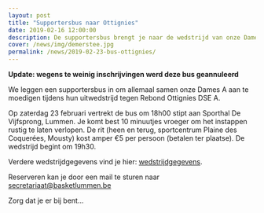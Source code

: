 ```yaml
---
layout: post
title: "Supportersbus naar Ottignies"
date: 2019-02-16 12:00:00
description: De supportersbus brengt je naar de wedstrijd van onze Dames A in Ottignies (23 februari).
cover: /news/img/demerstee.jpg
permalink: /news/2019-02-23-bus-ottignies/
---
```


**Update: wegens te weinig inschrijvingen werd deze bus geannuleerd**

We leggen een supportersbus in om allemaal samen onze Dames A aan te moedigen tijdens hun uitwedstrijd tegen Rebond Ottignies DSE A.

Op zaterdag 23 februari vertrekt de bus om 18h00 stipt aan Sporthal De Vijfsprong, Lummen. Je komt best 10 minuutjes vroeger om het instappen rustig te laten verlopen. De rit (heen en terug, sportcentrum Plaine des Coquerées, Mousty) kost amper €5 per persoon (betalen ter plaatse). De wedstrijd begint om 19h30.

Verdere wedstrijdgegevens vind je hier: [wedstrijdgegevens](/match/?matchid=BVBL18199180NADSE11AHB).

Reserveren kan je door een mail te sturen naar [secretariaat@basketlummen.be](mailto://secretariaat@basketlummen.be)

Zorg dat je er bij bent...
